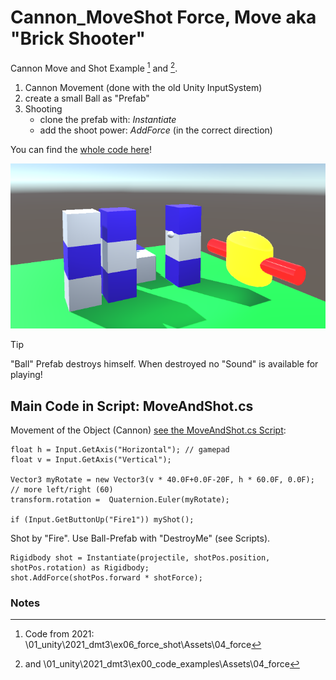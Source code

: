 # Cannon_MoveShot Force, Move aka "Brick Shooter"
Cannon Move and Shot Example [^1] and [^2].

1. Cannon Movement (done with the old Unity InputSystem)
1. create a small Ball as "Prefab"
2. Shooting
   - clone the prefab with: *Instantiate*
   - add the shoot power: *AddForce* (in the correct direction)

You can find the [whole code here](./scripts/MoveAndShot.cs)!

<img src="./cannon_shot.png" widht="500">

> [!TIP]
> "Ball" Prefab destroys himself.
> When destroyed no "Sound" is available for playing!
   
## Main Code in Script: MoveAndShot.cs

Movement of the Object (Cannon) [see the MoveAndShot.cs Script](./scripts/MoveAndShot.cs):

```
float h = Input.GetAxis("Horizontal"); // gamepad 
float v = Input.GetAxis("Vertical");

Vector3 myRotate = new Vector3(v * 40.0F+0.0F-20F, h * 60.0F, 0.0F); // more left/right (60)
transform.rotation =  Quaternion.Euler(myRotate); 

if (Input.GetButtonUp("Fire1")) myShot();
```

Shot by "Fire". Use Ball-Prefab with "DestroyMe" (see Scripts).

```
Rigidbody shot = Instantiate(projectile, shotPos.position, shotPos.rotation) as Rigidbody; 
shot.AddForce(shotPos.forward * shotForce);
```

### Notes

[^1]: Code from 2021: \01_unity\2021_dmt3\ex06_force_shot\Assets\04_force
[^2]: and \01_unity\2021_dmt3\ex00_code_examples\Assets\04_force


